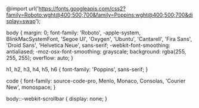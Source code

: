 @import url('https://fonts.googleapis.com/css2?family=Roboto:wght@400;500;700&family=Poppins:wght@400;500;700&display=swap');


body {
  margin: 0;
  font-family: 'Roboto', -apple-system, BlinkMacSystemFont, 'Segoe UI', 'Oxygen',
    'Ubuntu', 'Cantarell', 'Fira Sans', 'Droid Sans', 'Helvetica Neue',
    sans-serif;
  -webkit-font-smoothing: antialiased;
  -moz-osx-font-smoothing: grayscale;
  background: rgba(255, 255, 255);
  overflow: auto;
}

h1, h2, h3, h4, h5, h6 {
  font-family: 'Poppins', sans-serif;
}

code {
  font-family: source-code-pro, Menlo, Monaco, Consolas, 'Courier New',
    monospace;
}

body::-webkit-scrollbar {
  display: none;
}
